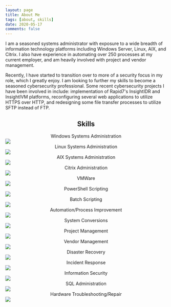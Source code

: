 ```yaml
---
layout: page
title: About Me
tags: [about, skills]
date: 2020-05-17
comments: false
---
```

I am a seasoned systems administrator with exposure to a wide breadth of information technology platforms including Windows Server, Linux, AIX, and Citrix. I also have experience in automating over 250 processes at my current employer, and am heavily involved with project and vendor management.

Recently, I have started to transition over to more of a security focus in my role, which I greatly enjoy. I am looking to further my skills to become a seasoned cybersecurity professional. Some recent cybersecurity projects I have been involved in include: implementation of Rapid7's InsightIDR and InsightIVM platforms, reconfiguring several web applications to utilize HTTPS over HTTP, and redesigning some file transfer processes to utilize SFTP instead of FTP.

## <center>Skills</center>
<section>
    <div>
        <center>Windows Systems Administration</center>
        <img src="https://progress-bar.dev/85/?width=600"><br>
        <center>Linux Systems Administration</center>
        <img src="https://progress-bar.dev/80/?width=600"><br>
        <center>AIX Systems Administration</center>
        <img src="https://progress-bar.dev/75/?width=600"><br>
        <center>Citrix Administration</center>
        <img src="https://progress-bar.dev/70/?width=600"><br>
        <center>VMWare</center>
        <img src="https://progress-bar.dev/70/?width=600"><br>
        <center>PowerShell Scripting</center>
        <img src="https://progress-bar.dev/75/?width=600"><br>
        <center>Batch Scripting</center>
        <img src="https://progress-bar.dev/85/?width=600"><br>
        <center>Automation/Process Improvement</center>
        <img src="https://progress-bar.dev/90/?width=600"><br>
        <center>System Conversions</center>
        <img src="https://progress-bar.dev/70/?width=600"><br>
        <center>Project Management</center>
        <img src="https://progress-bar.dev/80/?width=600"><br>
        <center>Vendor Management</center>
        <img src="https://progress-bar.dev/80/?width=600"><br>
        <center>Disaster Recovery</center>
        <img src="https://progress-bar.dev/90/?width=600"><br>
        <center>Incident Response</center>
        <img src="https://progress-bar.dev/75/?width=600"><br>
        <center>Information Security</center>
        <img src="https://progress-bar.dev/80/?width=600"><br>
        <center>SQL Administration</center>
        <img src="https://progress-bar.dev/65/?width=600"><br>
        <center>Hardware Troubleshooting/Repair</center>
        <img src="https://progress-bar.dev/90/?width=600"><br>
    </div>
</section>
